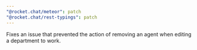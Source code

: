 ```yaml
---
"@rocket.chat/meteor": patch
"@rocket.chat/rest-typings": patch
---
```


Fixes an issue that prevented the action of removing an agent when editing a department to work.
